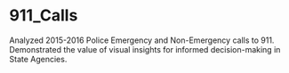 # 911_Calls
Analyzed 2015-2016 Police Emergency and Non-Emergency calls to 911. Demonstrated the value of visual insights for informed decision-making in State Agencies.
